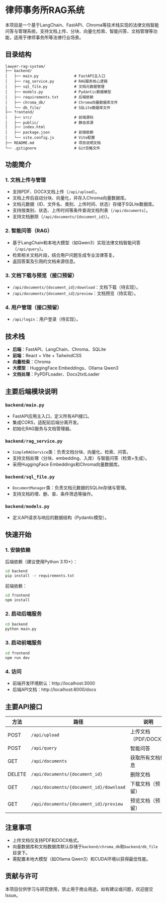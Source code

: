 # 律师事务所RAG系统

本项目是一个基于LangChain、FastAPI、Chroma等技术栈实现的法律文档智能问答与管理系统，支持文档上传、分块、向量化检索、智能问答、文档管理等功能，适用于律师事务所等法律行业场景。

## 目录结构
```
lawyer-rag-system/
├── backend/
│   ├── main.py                # FastAPI主入口
│   ├── rag_service.py         # RAG服务核心逻辑
│   ├── sql_file.py            # 文档元数据管理
│   ├── models.py              # Pydantic数据模型
│   ├── requirements.txt       # 后端依赖
│   ├── chroma_db/             # Chroma向量数据库文件
│   └── db_file/               # SQLite数据库文件
├── frontend/
│   ├── src/                   # 前端源码
│   ├── public/                # 静态资源
│   ├── index.html
│   ├── package.json           # 前端依赖
│   └── vite.config.js         # Vite配置
├── README.md                  # 项目说明文档
└── .gitignore                 # Git忽略文件
```


## 功能简介

### 1. 文档上传与管理

- 支持PDF、DOCX文档上传（`/api/upload`）。
- 文档上传后自动分块、向量化，并存入Chroma向量数据库。
- 文档元数据（ID、文件名、类别、上传时间、状态）存储于SQLite数据库。
- 支持按类别、状态、上传时间等条件查询文档列表（`/api/documents`）。
- 支持文档删除（`/api/documents/{document_id}`）。

### 2. 智能问答（RAG）

- 基于LangChain和本地大模型（如Qwen3）实现法律文档智能问答（`/api/query`）。
- 检索相关文档片段，结合用户问题生成专业法律答复。
- 返回答案及引用的文档来源信息。

### 3. 文档下载与预览（接口预留）

- `/api/documents/{document_id}/download`：文档下载（待实现）。
- `/api/documents/{document_id}/preview`：文档预览（待实现）。

### 4. 用户管理（接口预留）

- `/api/login`：用户登录（待实现）。

## 技术栈

- **后端**：FastAPI、LangChain、Chroma、SQLite
- **前端**：React + Vite + TailwindCSS
- **向量检索**：Chroma
- **大模型**：HuggingFace Embeddings、Ollama Qwen3
- **文档处理**：PyPDFLoader、Docx2txtLoader

## 主要后端模块说明

### `backend/main.py`

- FastAPI应用主入口，定义所有API接口。
- 集成CORS，适配前后端分离开发。
- 初始化RAG服务与文档管理器。

### `backend/rag_service.py`

- `SimpleRAGService`类：负责文档分块、向量化、检索、问答。
- 支持文档处理（分块、embedding、入库）与智能问答（检索+生成）。
- 采用HuggingFace Embeddings和Chroma向量数据库。

### `backend/sql_file.py`

- `DocumentManager`类：负责文档元数据的SQLite存储与管理。
- 支持文档的增、删、查、条件筛选等操作。

### `backend/models.py`

- 定义API请求与响应的数据结构（Pydantic模型）。

## 快速开始

### 1. 安装依赖

后端依赖（建议使用Python 3.10+）：

```bash
cd backend
pip install -r requirements.txt
```

前端依赖：

```bash
cd frontend
npm install
```

### 2. 启动后端服务

```bash
cd backend
python main.py
```

### 3. 启动前端服务

```bash
cd frontend
npm run dev
```

### 4. 访问

- 前端开发环境默认：http://localhost:3000
- 后端API文档：http://localhost:8000/docs

## 主要API接口

| 方法 | 路径 | 说明 |
|------|------|------|
| POST | `/api/upload` | 上传文档（PDF/DOCX） |
| POST | `/api/query` | 智能问答 |
| GET  | `/api/documents` | 获取所有文档信息 |
| DELETE | `/api/documents/{document_id}` | 删除文档 |
| GET  | `/api/documents/{document_id}/download` | 下载文档（预留） |
| GET  | `/api/documents/{document_id}/preview` | 预览文档（预留） |

## 注意事项

- 上传文档仅支持PDF和DOCX格式。
- 向量数据库和文档数据库默认存储于`backend/chroma_db`和`backend/db_file`目录下。
- 需配置本地大模型（如Ollama Qwen3）和CUDA环境以获得最佳性能。

## 贡献与许可

本项目仅供学习与研究使用，禁止用于商业用途。如有建议或问题，欢迎提交Issue。

